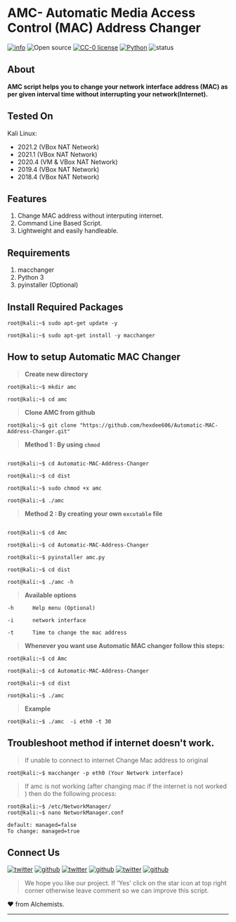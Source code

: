 # AMC- Automatic Media Access Control (MAC) Address Changer

[![info](https://badgen.net/badge/Project/Info/blue?icon=information)](https://github.com/hexdee606/Automatic-MAC-Address-Changer#readme)
![Open source](https://badgen.net/badge/Open%20Source%3F/Yes%20%21/blue)
[![CC-0 license](https://img.shields.io/badge/License-CC--0-blue.svg)](https://github.com/hexdee606/Automatic-MAC-Address-Changer/blob/main/LICENSE)
[![Python](https://badgen.net/badge/Made%20with/Python3/blue)](https://github.com/hexdee606/Automatic-MAC-Address-Changer#readme)
![status](https://badgen.net/badge/Status/Beta/yellow)

## **About**

**AMC script helps you to change your network interface address (MAC) as per given interval time without interrupting your network(Internet).**

## Tested On 

 Kali Linux:
 - 2021.2 (VBox      NAT Network) 
 - 2021.1 (VBox      NAT Network) 
 - 2020.4 (VM & VBox NAT Network)
 - 2019.4 (VBox      NAT Network)
 - 2018.4 (VBox      NAT Network)
 

## **Features** 

1. Change MAC address without interputing internet.
2. Command Line Based Script.
3. Lightweight and easily handleable.


## **Requirements**

1. macchanger 
2. Python 3 
3. pyinstaller (Optional)


## Install Required Packages
```console
root@kali:~$ sudo apt-get update -y

root@kali:~$ sudo apt-get install -y macchanger
```

## How to setup Automatic MAC Changer

>**Create new directory**
```console
root@kali:~$ mkdir amc 

root@kali:~$ cd amc
```

>**Clone AMC from github**
```console
root@kali:~$ git clone "https://github.com/hexdee606/Automatic-MAC-Address-Changer.git"
```

>**Method 1 : By using `chmod`**
```console

root@kali:~$ cd Automatic-MAC-Address-Changer

root@kali:~$ cd dist

root@kali:~$ sudo chmod +x amc  

root@kali:~$ ./amc
```

>**Method 2 : By creating your own `excutable` file**
```console 

root@kali:~$ cd Amc

root@kali:~$ cd Automatic-MAC-Address-Changer

root@kali:~$ pyinstaller amc.py

root@kali:~$ cd dist

root@kali:~$ ./amc -h

```

>**Available options**
 
    -h      Help menu (Optional)
    
    -i      network interface
    
    -t      Time to change the mac address 


>**Whenever you want use Automatic MAC changer follow this steps:**
```console
root@kali:~$ cd Amc

root@kali:~$ cd Automatic-MAC-Address-Changer

root@kali:~$ cd dist

root@kali:~$ ./amc

```

>**Example**
```console
root@kali:~$ ./amc  -i eth0 -t 30
```


## Troubleshoot method if internet doesn't work.

>If unable to connect to internet Change Mac address to original
```console
root@kali:~$ macchanger -p eth0 (Your Network interface)
```

>If amc is not working (after changing mac if the internet is not worked ) then do the following process:
```console
root@kali:~$ /etc/NetworkManager/ 
root@kali:~$ nano NetworkManager.conf

default: managed=false
To change: managed=true
```

## Connect Us

[![twitter](https://badgen.net/badge/icon/hexdee606?icon=twitter&label)](https://twitter.com/hexdee606)
[![github](https://badgen.net/badge/icon/hexdee606?icon=github&label)](https://github.com/hexdee606)
[![twitter](https://badgen.net/badge/icon/paradox_044?icon=twitter&label)](https://twitter.com/paradox_044)
[![github](https://badgen.net/badge/icon/Paradox44?icon=github&label)](https://github.com/Paradox44)
[![twitter](https://badgen.net/badge/icon/itachi_9197?icon=twitter&label)](https://twitter.com/itachi_9197)
[![github](https://badgen.net/badge/icon/Itachi-91?icon=github&label)](https://github.com/Itachi-91)


>We hope you like our project. If 'Yes' click on the star icon at top right corner otherwise leave comment so we can improve this script.

:heart: from Alchemists.

---
